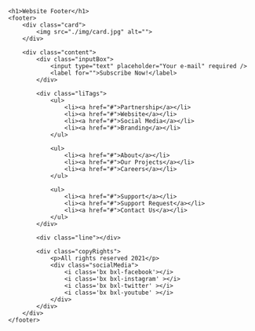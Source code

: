<!DOCTYPE html>
<html lang="en">
<head>
    <meta charset="UTF-8">
    <meta http-equiv="X-UA-Compatible" content="IE=edge">
    <meta name="viewport" content="width=device-width, initial-scale=1.0">
    <title>Yahweh Charitable Trust for FCS | Yahweh Trust Bangalore</title>
    <link rel="stylesheet" href="./css/styles.css">
    <link rel="stylesheet" href="https://cdn.jsdelivr.net/npm/boxicons@latest/css/boxicons.min.css">
</head>
<body>
    
    <h1>Website Footer</h1>
    <footer>
        <div class="card">
            <img src="./img/card.jpg" alt="">
        </div>

        <div class="content">
            <div class="inputBox">
                <input type="text" placeholder="Your e-mail" required />
                <label for="">Subscribe Now!</label>
            </div>

            <div class="liTags">
                <ul>
                    <li><a href="#">Partnership</a></li>
                    <li><a href="#">Website</a></li>
                    <li><a href="#">Social Media</a></li>
                    <li><a href="#">Branding</a></li>
                </ul>

                <ul>
                    <li><a href="#">About</a></li>
                    <li><a href="#">Our Projects</a></li>
                    <li><a href="#">Careers</a></li>
                </ul>

                <ul>
                    <li><a href="#">Support</a></li>
                    <li><a href="#">Support Request</a></li>
                    <li><a href="#">Contact Us</a></li>
                </ul>
            </div>

            <div class="line"></div>

            <div class="copyRights">
                <p>All rights reserved 2021</p>
                <div class="socialMedia">
                    <i class='bx bxl-facebook'></i>
                    <i class='bx bxl-instagram' ></i>
                    <i class='bx bxl-twitter' ></i>
                    <i class='bx bxl-youtube' ></i>
                </div>
            </div>
        </div>
    </footer>

</body>
</html>
